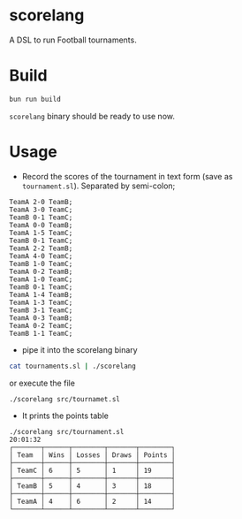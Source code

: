 # scorelang

A DSL to run Football tournaments.

# Build

```bash
bun run build
```

`scorelang` binary should be ready to use now.

# Usage

- Record the scores of the tournament in text form (save as `tournament.sl`). Separated by semi-colon;

```
TeamA 2-0 TeamB;
TeamA 3-0 TeamC;
TeamB 0-1 TeamC;
TeamA 0-0 TeamB;
TeamA 1-5 TeamC;
TeamB 0-1 TeamC;
TeamA 2-2 TeamB;
TeamA 4-0 TeamC;
TeamB 1-0 TeamC;
TeamA 0-2 TeamB;
TeamA 1-0 TeamC;
TeamB 0-1 TeamC;
TeamA 1-4 TeamB;
TeamA 1-3 TeamC;
TeamB 3-1 TeamC;
TeamA 0-3 TeamB;
TeamA 0-2 TeamC;
TeamB 1-1 TeamC;
```

- pipe it into the scorelang binary

```bash
cat tournaments.sl | ./scorelang
```

or execute the file

```bash
./scorelang src/tournamet.sl
```

- It prints the points table

```
./scorelang src/tournament.sl                                                         20:01:32
┌───────┬──────┬────────┬───────┬────────┐
│ Team  │ Wins │ Losses │ Draws │ Points │
├───────┼──────┼────────┼───────┼────────┤
│ TeamC │ 6    │ 5      │ 1     │ 19     │
├───────┼──────┼────────┼───────┼────────┤
│ TeamB │ 5    │ 4      │ 3     │ 18     │
├───────┼──────┼────────┼───────┼────────┤
│ TeamA │ 4    │ 6      │ 2     │ 14     │
└───────┴──────┴────────┴───────┴────────┘
```
